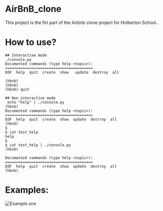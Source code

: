 # AirBnB_clone
This project is the firt part of the Airbnb clone project for Holberton School..

# How to use?

```
## Interactive mode
./console.py
Documented commands (type help <topic>):
========================================
EOF  help  quit  create  show   update  destroy  all

(hbnb)
(hbnb)
(hbnb) quit

## Non interactive mode
 echo "help" | ./console.py
(hbnb)
Documented commands (type help <topic>):
========================================
EOF  help  quit  create  show  update  destroy  all
(hbnb)
$
$ cat test_help
help
$
$ cat test_help | ./console.py
(hbnb)

Documented commands (type help <topic>):
========================================
EOF  help  quit  create  show  update  destroy  all
(hbnb)
```
# Examples:

<img src="https://imgur.com/a/vrhk4k4"
     alt="Example one"
     style="float: left; margin-right: 10px;" />
